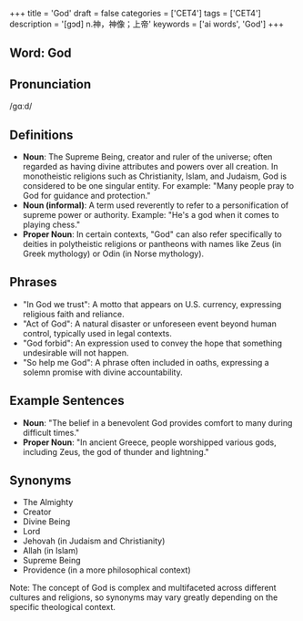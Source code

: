 +++
title = 'God'
draft = false
categories = ['CET4']
tags = ['CET4']
description = '[gɔd] n.神，神像；上帝'
keywords = ['ai words', 'God']
+++

## Word: God

## Pronunciation
/ɡɑːd/

## Definitions
- **Noun**: The Supreme Being, creator and ruler of the universe; often regarded as having divine attributes and powers over all creation. In monotheistic religions such as Christianity, Islam, and Judaism, God is considered to be one singular entity. For example: "Many people pray to God for guidance and protection."
- **Noun (informal)**: A term used reverently to refer to a personification of supreme power or authority. Example: "He's a god when it comes to playing chess."
- **Proper Noun**: In certain contexts, "God" can also refer specifically to deities in polytheistic religions or pantheons with names like Zeus (in Greek mythology) or Odin (in Norse mythology).

## Phrases
- "In God we trust": A motto that appears on U.S. currency, expressing religious faith and reliance.
- "Act of God": A natural disaster or unforeseen event beyond human control, typically used in legal contexts.
- "God forbid": An expression used to convey the hope that something undesirable will not happen.
- "So help me God": A phrase often included in oaths, expressing a solemn promise with divine accountability.

## Example Sentences
- **Noun**: "The belief in a benevolent God provides comfort to many during difficult times."
- **Proper Noun**: "In ancient Greece, people worshipped various gods, including Zeus, the god of thunder and lightning."

## Synonyms
- The Almighty
- Creator
- Divine Being
- Lord
- Jehovah (in Judaism and Christianity)
- Allah (in Islam)
- Supreme Being
- Providence (in a more philosophical context) 

Note: The concept of God is complex and multifaceted across different cultures and religions, so synonyms may vary greatly depending on the specific theological context.
